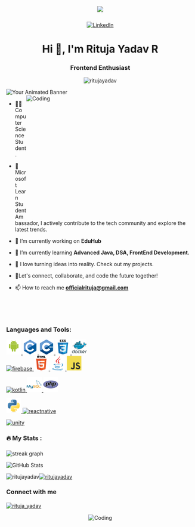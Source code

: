 

<div align="center">
  <img height="150" src="https://camo.githubusercontent.com/62da68eb62b1e5f175f7d1f0191dd89a653d7908feb22d37d4a0ab07365d6791/68747470733a2f2f6d656469612e67697068792e636f6d2f6d656469612f4d3967624264396e6244724f5475314d71782f67697068792e676966"  />
</div>

###

<div align="center">


[![LinkedIn](https://img.shields.io/static/v1?message=LinkedIn&logo=linkedin&label=&color=0077B5&logoColor=white&labelColor=&style=for-the-badge)](https://www.linkedin.com/in/rituja-yadav-b6080323a/)
  
</div>
<h1 align="center">Hi 👋, I'm Rituja Yadav R</h1>

<h3 align="center"><b>Frontend Enthusiast</b> </h3>
<p align="center"> <img src="https://komarev.com/ghpvc/?username=ritujayadav&label=Profile%20views&color=0e75b6&style=flat" alt="ritujayadav" /> </p>
<img src="https://media.giphy.com/media/v1.Y2lkPTc5MGI3NjExY2F5d3ZxenR1YWIzaHRuNDR5c2t4N2E2c204MTBpb3ZobGt5ZzdidiZlcD12MV9pbnRlcm5hbF9naWZfYnlfaWQmY3Q9Zw/eLdb3yQmrpHoRmqCWR/giphy.gif" width="3550" height="450" alt="Your Animated Banner">



<img align="right" alt="Coding" width="450" height="330" src="https://tenor.com/view/working-from-home-computer-homework-gif-13271998.gif">



  
- 👨‍💻 Computer Science Student.

- 🌟 Microsoft Learn Student Ambassador, I actively contribute to the tech community and explore the latest trends. 

- 🔭 I’m currently working on **EduHub**

- 🌱 I’m currently learning **Advanced Java, DSA, FrontEnd Development.**

- 🌟 I love turning ideas into reality. Check out my projects.
  
- 🌈Let's connect, collaborate, and code the future together! 
  
- 📫 How to reach me **officialrituja@gmail.com**
<br>
<br>
<br>




<h3 align="left">Languages and Tools:</h3>
<p align="left"> <a href="https://developer.android.com" target="_blank" rel="noreferrer"> <img src="https://raw.githubusercontent.com/devicons/devicon/master/icons/android/android-original-wordmark.svg" alt="android" width="40" height="40"/> </a> <a href="https://www.cprogramming.com/" target="_blank" rel="noreferrer"> <img src="https://raw.githubusercontent.com/devicons/devicon/master/icons/c/c-original.svg" alt="c" width="40" height="40"/> </a> <a href="https://www.w3schools.com/cpp/" target="_blank" rel="noreferrer"> <img src="https://raw.githubusercontent.com/devicons/devicon/master/icons/cplusplus/cplusplus-original.svg" alt="cplusplus" width="40" height="40"/> </a> <a href="https://www.w3schools.com/css/" target="_blank" rel="noreferrer"> <img src="https://raw.githubusercontent.com/devicons/devicon/master/icons/css3/css3-original-wordmark.svg" alt="css3" width="40" height="40"/> </a> <a href="https://www.docker.com/" target="_blank" rel="noreferrer"><img src="https://raw.githubusercontent.com/devicons/devicon/master/icons/docker/docker-original-wordmark.svg" alt="docker" width="40" height="40"/> </a> <a href="https://firebase.google.com/" target="_blank" rel="noreferrer"> 
   <br>
<img src="https://www.vectorlogo.zone/logos/firebase/firebase-icon.svg" alt="firebase" width="40" height="40"/> </a> <a href="https://www.w3.org/html/" target="_blank" rel="noreferrer"> <img src="https://raw.githubusercontent.com/devicons/devicon/master/icons/html5/html5-original-wordmark.svg" alt="html5" width="40" height="40"/> </a> <a href="https://www.java.com" target="_blank" rel="noreferrer"> <img src="https://raw.githubusercontent.com/devicons/devicon/master/icons/java/java-original.svg" alt="java" width="40" height="40"/> </a> <a href="https://developer.mozilla.org/en-US/docs/Web/JavaScript" target="_blank" rel="noreferrer"> <img src="https://raw.githubusercontent.com/devicons/devicon/master/icons/javascript/javascript-original.svg" alt="javascript" width="40" height="40"/> </a> <a href="https://kotlinlang.org" target="_blank" rel="noreferrer"> 
  
  <img src="https://www.vectorlogo.zone/logos/kotlinlang/kotlinlang-icon.svg" alt="kotlin" width="40" height="40"/> </a> <a href="https://www.mysql.com/" target="_blank" rel="noreferrer"> <img src="https://raw.githubusercontent.com/devicons/devicon/master/icons/mysql/mysql-original-wordmark.svg" alt="mysql" width="40" height="40"/> </a> <a href="https://nodejs.org" target="_blank" rel="noreferrer"> <img src="https://raw.githubusercontent.com/devicons/devicon/master/icons/php/php-original.svg" alt="php" width="40" height="40"/> </a> <a href="https://www.python.org" target="_blank" rel="noreferrer"> 
  
<img src="https://raw.githubusercontent.com/devicons/devicon/master/icons/python/python-original.svg" alt="python" width="40" height="40"/> </a> <a href="https://reactjs.org/" target="_blank" rel="noreferrer"> <img src="https://reactnative.dev/img/header_logo.svg" alt="reactnative" width="40" height="40"/> </a> <a href="https://unity.com/" target="_blank" rel="noreferrer"> 

<img src="https://www.vectorlogo.zone/logos/unity3d/unity3d-icon.svg" alt="unity" width="40" height="40"/> </a> </p>


<h3 align="left">🔥   My Stats :</h3>

###



  <img src="https://streak-stats.demolab.com?user=ritujayadav&locale=en&mode=daily&theme=dark&hide_border=false&border_radius=5&order=3" height="220" alt="streak graph"  />



<!-- GitHub Readme Stats - Animated Icons -->
![GitHub Stats](https://github-readme-stats.vercel.app/api?username=ritujayadav&show_icons=true&hide_title=true&count_private=true&hide=prs&theme=radical)

<div align="center">
<p><img align="left" src="https://github-readme-stats.vercel.app/api/top-langs?username=ritujayadav&show_icons=true&locale=en&layout=compact" alt="ritujayadav" /></p>
</div>







<p align="left"> <a href="https://github.com/ritujayadav/github-profile-trophy"><img src="https://github-profile-trophy.vercel.app/?username=ritujayadav&theme=gruvbox" alt="ritujayadav" /></a> </p>



<h3 align="left">Connect with me</h3>
<p align="left">
<a href="https://www.leetcode.com/rituja_yadav" target="blank"><img align="center" src="https://raw.githubusercontent.com/rahuldkjain/github-profile-readme-generator/master/src/images/icons/Social/leet-code.svg" alt="rituja_yadav" height="30" width="40" /></a>
</p>




<div align="center">
<img align="center" alt="Coding" width="400" height="270" src="https://tenor.com/view/coding-gif-18657810.gif">
</div>

